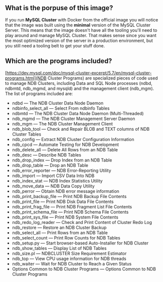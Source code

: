 
## What is the porpuse of this image?

If you run **MySQL Cluster** with Docker from the official image you will notice that the image was built using the **minimal** version of the MySQL Cluster Server. This means that the image doesn't have all the tooling you'll need to play around and manage MySQL Cluster. That makes sense since you want the most optimized version of the server in a production environment, but you still need a tooling belt to get your stuff done. 

## Which are the programs included?

[https://dev.mysql.com/doc/mysql-cluster-excerpt/5.7/en/mysql-cluster-programs.html](NDB Cluster Programs) are specialized pieces of code used to manage NDB Clusters, including Data and SQL Node processes (ndbd, ndbmtd, ndb_mgmd, and mysqld) and the management client (ndb_mgm). The list of programs included are:

* ndbd — The NDB Cluster Data Node Daemon
* ndbinfo_select_all — Select From ndbinfo Tables
* ndbmtd — The NDB Cluster Data Node Daemon (Multi-Threaded)
* ndb_mgmd — The NDB Cluster Management Server Daemon
* ndb_mgm — The NDB Cluster Management Client
* ndb_blob_tool — Check and Repair BLOB and TEXT columns of NDB Cluster Tables
* ndb_config — Extract NDB Cluster Configuration Information
* ndb_cpcd — Automate Testing for NDB Development
* ndb_delete_all — Delete All Rows from an NDB Table
* ndb_desc — Describe NDB Tables
* ndb_drop_index — Drop Index from an NDB Table
* ndb_drop_table — Drop an NDB Table
* ndb_error_reporter — NDB Error-Reporting Utility
* ndb_import — Import CSV Data Into NDB
* ndb_index_stat — NDB Index Statistics Utility
* ndb_move_data — NDB Data Copy Utility
* ndb_perror — Obtain NDB error message information
* ndb_print_backup_file — Print NDB Backup File Contents
* ndb_print_file — Print NDB Disk Data File Contents
* ndb_print_frag_file — Print NDB Fragment List File Contents
* ndb_print_schema_file — Print NDB Schema File Contents
* ndb_print_sys_file — Print NDB System File Contents
* ndb_redo_log_reader — Check and Print Content of Cluster Redo Log
* ndb_restore — Restore an NDB Cluster Backup     
* ndb_select_all — Print Rows from an NDB Table
* ndb_select_count — Print Row Counts for NDB Tables
* ndb_setup.py — Start browser-based Auto-Installer for NDB Cluster
* ndb_show_tables — Display List of NDB Tables
* ndb_size.pl — NDBCLUSTER Size Requirement Estimator
* ndb_top — View CPU usage information for NDB threads
* ndb_waiter — Wait for NDB Cluster to Reach a Given Status
* Options Common to NDB Cluster Programs — Options Common to NDB Cluster Programs